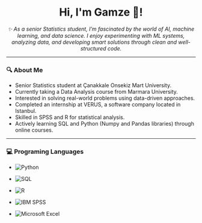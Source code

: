 <h1 align="center"> Hi, I'm Gamze 🙌! </h1>
<p align="center">
  <i> ✨ As a senior Statistics student, I’m fascinated by the world of AI, machine learning, and data science. I enjoy experimenting with ML systems, analyzing data, and developing smart solutions through clean and well-structured code.  </i>
</p>

---
### 🔍 About Me

- Senior Statistics student at Çanakkale Onsekiz Mart University.
- Currently taking a Data Analysis course from Marmara University.
- Interested in solving real-world problems using data-driven approaches.
- Completed an internship at VERUS, a software company located in Istanbul.
- Skilled in SPSS and R for statistical analysis.
- Actively learning SQL and Python (Numpy and Pandas libraries) through online courses.

---
### 💻 Programing Languages

- ![Python](https://img.shields.io/badge/Python-%23FFD43B?style=for-the-badge&logo=python&logoColor=%23306998)

- ![SQL](https://img.shields.io/badge/SQL-%234479A1?style=for-the-badge&logo=mysql&logoColor=white)

- ![R](https://img.shields.io/badge/R-%23276DC3?style=for-the-badge&logo=r&logoColor=white)

- ![IBM SPSS](https://img.shields.io/badge/IBM_SPSS-%23006699?style=for-the-badge&logoColor=white)

- ![Microsoft Excel](https://img.shields.io/badge/Excel-%231D6F42?style=for-the-badge&logo=https%3A%2F%2Fw7.pngwing.com%2Fpngs%2F162%2F301%2Fpng-transparent-microsoft-excel-logo.png&logoColor=white)

